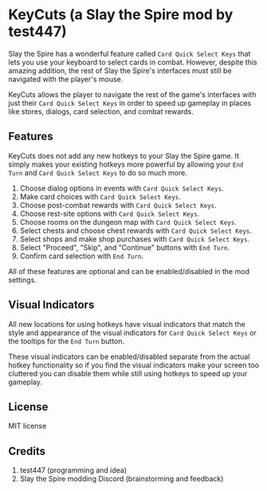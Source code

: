 # KeyCuts (a Slay the Spire mod by test447)

Slay the Spire has a wonderful feature called `Card Quick Select Keys` that lets you use your keyboard to select cards in combat. However, despite this amazing addition, the rest of Slay the Spire's interfaces must still be navigated with the player's mouse.

KeyCuts allows the player to navigate the rest of the game's interfaces with just their `Card Quick Select Keys` in order to speed up gameplay in places like stores, dialogs, card selection, and combat rewards.

## Features

KeyCuts does not add any new hotkeys to your Slay the Spire game. It simply makes your existing hotkeys more powerful by allowing your `End Turn` and `Card Quick Select Keys` to do so much more.

1. Choose dialog options in events with `Card Quick Select Keys`.
2. Make card choices with `Card Quick Select Keys`.
3. Choose post-combat rewards with `Card Quick Select Keys`.
4. Choose rest-site options with `Card Quick Select Keys`.
5. Choose rooms on the dungeon map with `Card Quick Select Keys`.
6. Select chests and choose chest rewards with `Card Quick Select Keys`.
7. Select shops and make shop purchases with `Card Quick Select Keys`.
8. Select "Proceed", "Skip", and "Continue" buttons with `End Turn`.
9. Confirm card selection with `End Turn`.

All of these features are optional and can be enabled/disabled in the mod settings.

## Visual Indicators

All new locations for using hotkeys have visual indicators that match the style and appearance of the visual indicators for `Card Quick Select Keys` or the tooltips for the `End Turn` button.

These visual indicators can be enabled/disabled separate from the actual hotkey functionality so if you find the visual indicators make your screen too cluttered you can disable them while still using hotkeys to speed up your gameplay.

## License

MIT license

## Credits

1. test447 (programming and idea)
2. Slay the Spire modding Discord (brainstorming and feedback)